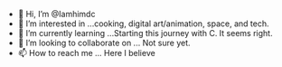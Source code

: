 - 👋 Hi, I’m @Iamhimdc
- 👀 I’m interested in ...cooking, digital art/animation, space, and tech.
- 🌱 I’m currently learning ...Starting this journey with C. It seems right.
- 💞️ I’m looking to collaborate on ... Not sure yet.
- 📫 How to reach me ... Here I believe 

<!---
Iamhimdc/Iamhimdc is a ✨ special ✨ repository because its `README.md` (this file) appears on your GitHub profile.
You can click the Preview link to take a look at your changes.
--->
